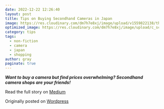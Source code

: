 ```yaml
---
date: 2022-12-22 12:26:40
layout: post
title: Tips on Buying Secondhand Cameras in Japan
image: https://res.cloudinary.com/dm7h7e8xj/image/upload/v1559822138/theme9_v273a9.jpg
optimized_image: https://res.cloudinary.com/dm7h7e8xj/image/upload/c_scale,w_380/v1559822138/theme9_v273a9.jpg
category: tips
tags:
  - non-fiction
  - camera
  - japan
  - shopping
author: gray
paginate: true
---
```



***Want to buy a camera but find prices overwhelming? Secondhand camera shops are your friends!***


Read the full story on [Medium](https://medium.com/japonica-publication/tips-on-buying-secondhand-cameras-in-japan-17a186d15ac)

Originally posted on [Wordpress](https://grayinfilm.com/2022/12/22/tips-on-buying-secondhand-cameras-in-japan/)
